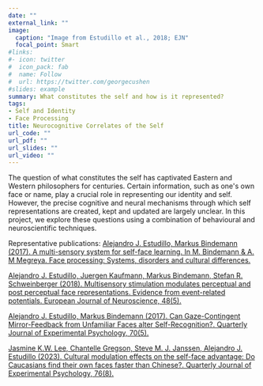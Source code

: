 ```yaml
---
date: ""
external_link: ""
image:
  caption: "Image from Estudillo et al., 2018; EJN"
  focal_point: Smart
#links:
#- icon: twitter
#  icon_pack: fab
#  name: Follow
#  url: https://twitter.com/georgecushen
#slides: example
summary: What constitutes the self and how is it represented?
tags:
- Self and Identity
- Face Processing
title: Neurocognitive Correlates of the Self
url_code: ""
url_pdf: ""
url_slides: ""
url_video: ""
---
```


The question of what constitutes the self has captivated Eastern and Western philosophers for centuries. Certain information, such as one's own face or name, play a crucial role in representing our identity and self. However, the precise cognitive and neural mechanisms through which self representations are created, kept and updated are largely unclear. 
In this project, we explore these questions using a combination of behavioural and neuroscientific techniques.

Representative publications:
[Alejandro J. Estudillo, Markus Bindemann (2017). A multi-sensory system for self-face learning. In M. Bindemann & A. M Megreya. Face processing: Systems, disorders and cultural differences.](https://alejandro-estudillo.netlify.app/publication/estudillo-bindemann-2017a/)

[Alejandro J. Estudillo, Juergen Kaufmann, Markus Bindemann, Stefan R. Schweinberger (2018). Multisensory stimulation modulates perceptual and post perceptual face representations. Evidence from event-related potentials. European Journal of Neuroscience, 48(5).](https://alejandro-estudillo.netlify.app/publication/estudillo-et-al.-2018/)

[Alejandro J. Estudillo, Markus Bindemann (2017). Can Gaze-Contingent Mirror-Feedback from Unfamiliar Faces alter Self-Recognition?. Quarterly Journal of Experimental Psychology, 70(5).](https://alejandro-estudillo.netlify.app/publication/estudillo-bindemann-2017b/)

[Jasmine K.W. Lee, Chantelle Gregson, Steve M. J. Janssen, Alejandro J. Estudillo (2023). Cultural modulation effects on the self-face advantage: Do Caucasians find their own faces faster than Chinese?. Quarterly Journal of Experimental Psychology, 76(8).](https://alejandro-estudillo.netlify.app/publication/lee-et-al.-2023/)




